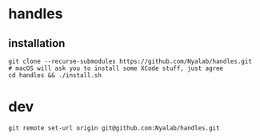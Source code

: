 # handles

## installation

```shell
git clone --recurse-submodules https://github.com/Nyalab/handles.git
# macOS will ask you to install some XCode stuff, just agree
cd handles && ./install.sh
```

# dev

```shell
git remote set-url origin git@github.com:Nyalab/handles.git
```
